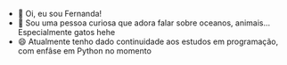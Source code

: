 - 👋 Oi, eu sou Fernanda!
- 👀 Sou uma pessoa curiosa que adora falar sobre oceanos, animais... Especialmente gatos hehe
- 😄 Atualmente tenho dado continuidade aos estudos em programação, com enfâse em Python no momento

<!---
FernandaDevOcean/FernandaDevOcean is a ✨ special ✨ repository because its `README.md` (this file) appears on your GitHub profile.
You can click the Preview link to take a look at your changes.
--->
